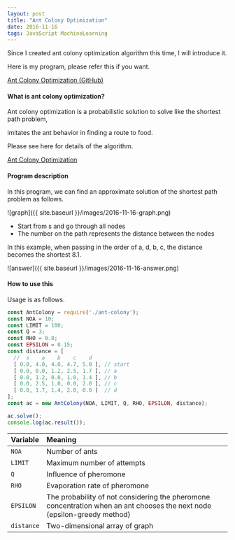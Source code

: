 ```yaml
---
layout: post
title: "Ant Colony Optimization"
date: 2016-11-16
tags: JavaScript MachineLearning
---
```

Since I created ant colony optimization algorithm this time,
I will introduce it.

Here is my program, please refer this if you want.

[Ant Colony Optimization (GitHub)](https://github.com/saitoxu/ml-kitchen-sink/tree/master/03-ant-colony)

#### **What is ant colony optimization?**
Ant colony optimization is a probabilistic solution
to solve like the shortest path problem,

imitates the ant behavior in finding a route to food.

Please see here for details of the algorithm.

[Ant Colony Optimization](http://www.aco-metaheuristic.org/index.html)

#### **Program description**
In this program, we can find an approximate solution of the shortest path problem as follows.

![graph]({{ site.baseurl }}/images/2016-11-16-graph.png)

- Start from s and go through all nodes
- The number on the path represents the distance between the nodes

In this example, when passing in the order of a, d, b, c, the distance becomes the shortest 8.1.

![answer]({{ site.baseurl }}/images/2016-11-16-answer.png)


#### **How to use this**
Usage is as follows.

```js
const AntColony = require('./ant-colony');
const NOA = 10;
const LIMIT = 100;
const Q = 3;
const RHO = 0.8;
const EPSILON = 0.15;
const distance = [
  //  s    a    b    c    d
  [ 0.0, 4.0, 4.0, 4.7, 5.0 ], // start
  [ 0.0, 0.0, 1.2, 2.5, 1.7 ], // a
  [ 0.0, 1.2, 0.0, 1.0, 1.4 ], // b
  [ 0.0, 2.5, 1.0, 0.0, 2.0 ], // c
  [ 0.0, 1.7, 1.4, 2.0, 0.0 ]  // d
];
const ac = new AntColony(NOA, LIMIT, Q, RHO, EPSILON, distance);

ac.solve();
console.log(ac.result());
```

|Variable|Meaning|
|:---|:---|
|`NOA`|Number of ants|
|`LIMIT`|Maximum number of attempts|
|`Q`|Influence of pheromone|
|`RHO`|Evaporation rate of pheromone|
|`EPSILON`|The probability of not considering the pheromone concentration when an ant chooses the next node (epsilon-greedy method)|
|`distance`|Two-dimensional array of graph|
